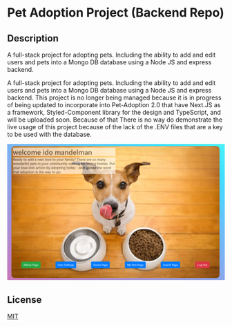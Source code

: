 # Pet Adoption Project (Backend Repo)

## Description
A full-stack project for adopting pets. Including the ability to add and edit users and pets into a Mongo DB database using a Node JS and express backend.

A full-stack project for adopting pets. Including the ability to add and edit users and pets into a Mongo DB database using a Node JS and express backend.
This project is no longer being managed because it is in progress of being updated to incorporate into Pet-Adoption 2.0 that have Next.JS as a framework, Styled-Component library for the design and TypeScript, and will be uploaded soon. 
Because of that There is no way do demonstrate the live usage of this project because of the lack of the .ENV files that are a key to be used with the database.

![](img/pet-adoption.PNG)

## License
[MIT](https://choosealicense.com/licenses/mit/)

